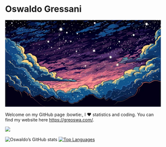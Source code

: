 Oswaldo Gressani
================

<!-- Background image -->

![](CloudsNight.jpg)

Welcome on my GitHub page :bowtie:, I :heart: statistics and coding. You
can find my website here
<a href="https://www.greoswa.com/index.html" target="_blank">
https://greoswa.com/</a>.

![](https://komarev.com/ghpvc/?username=oswaldogressani&style=flat-square&color=3cb371)

![Oswaldo’s GitHub
stats](https://github-readme-stats.vercel.app/api?username=oswaldogressani&show_icons=true&theme=transparent&bg_color=00012&hide_rank=true)
[![Top
Languages](https://github-readme-stats.vercel.app/api/top-langs/?username=oswaldogressani&layout=compact)](https://github.com/oswaldogressani)
